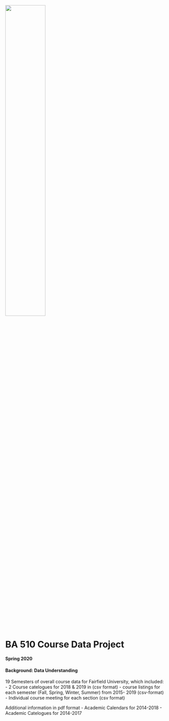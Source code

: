 <img src="https://i.imgur.com/SsfgzAq.png" width=50%/> <br>

# BA 510 Course Data Project
__Spring 2020__

#### Background: Data Understanding

19 Semesters of overall course data for Fairfield University, which included:
    - 2 Course catelogues for 2018 & 2019 in (csv format)
    - course listings for each semester (Fall, Spring, Winter, Summer) from 2015- 2019  (csv-format)
    - Individual course meeting for each section (csv format)

Additional information in pdf format
    - Academic Calendars for 2014-2018 
    - Academic Catelogues for 2014-2017
    
